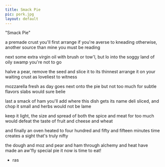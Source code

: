 ```yaml
---
title: Smack Pie 
pic: pork.jpg
layout: default
---
```


"Smack Pie"


a premade crust you'll first arrange
if you're averse to kneading
otherwise, another source
than mine you must be reading

next some extra virgin oil
with brush or tow'l, but lo
into the soggy land of oily
swamp you're not to go

halve a pear, remove the seed
and slice it to its thinnest
arrange it on your waiting crust
as loveliest to witness

mozzarella fresh as day
goes next onto the pie
but not too much for subtle flavors
slabs would sure belie

last a smack of ham you'll add
where this dish gets its name
deli sliced, and chop it small
and herbs would not be lame

keep it light, the size and spread
of both the spice and meat
for too much would defeat the taste
of fruit and cheese and wheat

and finally an oven heated
to four hundred and fifty
and fifteen minutes time creates
a sight that's truly nifty

the dough and moz and pear and ham
through alchemy and heat
have made an aw'fly special pie
it now is time to eat!

- ras
